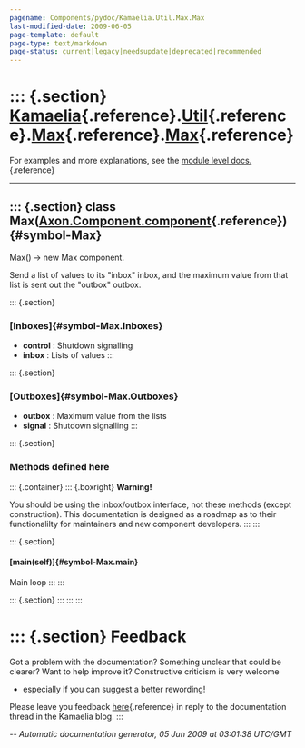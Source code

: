 ```yaml
---
pagename: Components/pydoc/Kamaelia.Util.Max.Max
last-modified-date: 2009-06-05
page-template: default
page-type: text/markdown
page-status: current|legacy|needsupdate|deprecated|recommended
---
```

::: {.section}
[Kamaelia](/Components/pydoc/Kamaelia.html){.reference}.[Util](/Components/pydoc/Kamaelia.Util.html){.reference}.[Max](/Components/pydoc/Kamaelia.Util.Max.html){.reference}.[Max](/Components/pydoc/Kamaelia.Util.Max.Max.html){.reference}
============================================================================================================================================================================================================================================

For examples and more explanations, see the [module level
docs.](/Components/pydoc/Kamaelia.Util.Max.html){.reference}

------------------------------------------------------------------------

::: {.section}
class Max([Axon.Component.component](/Docs/Axon/Axon.Component.component.html){.reference}) {#symbol-Max}
-------------------------------------------------------------------------------------------

Max() -\> new Max component.

Send a list of values to its \"inbox\" inbox, and the maximum value from
that list is sent out the \"outbox\" outbox.

::: {.section}
### [Inboxes]{#symbol-Max.Inboxes}

-   **control** : Shutdown signalling
-   **inbox** : Lists of values
:::

::: {.section}
### [Outboxes]{#symbol-Max.Outboxes}

-   **outbox** : Maximum value from the lists
-   **signal** : Shutdown signalling
:::

::: {.section}
### Methods defined here

::: {.container}
::: {.boxright}
**Warning!**

You should be using the inbox/outbox interface, not these methods
(except construction). This documentation is designed as a roadmap as to
their functionalilty for maintainers and new component developers.
:::
:::

::: {.section}
#### [main(self)]{#symbol-Max.main}

Main loop
:::
:::

::: {.section}
:::
:::
:::

::: {.section}
Feedback
========

Got a problem with the documentation? Something unclear that could be
clearer? Want to help improve it? Constructive criticism is very welcome
- especially if you can suggest a better rewording!

Please leave you feedback
[here](../../../cgi-bin/blog/blog.cgi?rm=viewpost&nodeid=1142023701){.reference}
in reply to the documentation thread in the Kamaelia blog.
:::

*\-- Automatic documentation generator, 05 Jun 2009 at 03:01:38 UTC/GMT*
